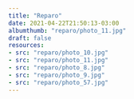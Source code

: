 ```yaml
---
title: "Reparo"
date: 2021-04-22T21:50:13-03:00
albumthumb: "reparo/photo_11.jpg"
draft: false
resources:
- src: "reparo/photo_10.jpg"
- src: "reparo/photo_11.jpg"
- src: "reparo/photo_8.jpg"
- src: "reparo/photo_9.jpg"
- src: "reparo/photo_57.jpg"
---
```

